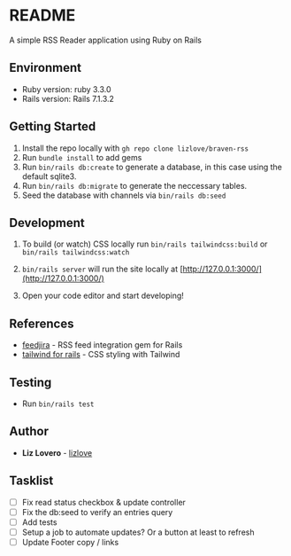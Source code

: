# README

A simple RSS Reader application using Ruby on Rails

## Environment

- Ruby version: ruby 3.3.0
- Rails version: Rails 7.1.3.2

## Getting Started

1. Install the repo locally with `gh repo clone lizlove/braven-rss`
2. Run `bundle install` to add gems
3. Run `bin/rails db:create` to generate a database, in this case using the default sqlite3.
4. Run `bin/rails db:migrate` to generate the neccessary tables.
5. Seed the database with channels via `bin/rails db:seed`

## Development

1. To build (or watch) CSS locally run
   `bin/rails tailwindcss:build`
   or
   `bin/rails tailwindcss:watch`

2. `bin/rails server` will run the site locally at [http://127.0.0.1:3000/](http://127.0.0.1:3000/)

3. Open your code editor and start developing!

## References

- [feedjira](https://github.com/feedjira/feedjira) - RSS feed integration gem for Rails
- [tailwind for rails](https://github.com/rails/tailwindcss-rails) - CSS styling with Tailwind

## Testing

- Run `bin/rails test`

## Author

- **Liz Lovero** - [lizlove](https://github.com/lizlove)

## Tasklist

- [ ] Fix read status checkbox & update controller
- [ ] Fix the db:seed to verify an entries query
- [ ] Add tests
- [ ] Setup a job to automate updates? Or a button at least to refresh
- [ ] Update Footer copy / links
